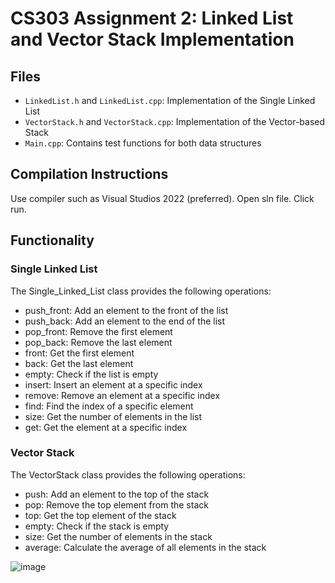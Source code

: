 # CS303 Assignment 2: Linked List and Vector Stack Implementation

## Files

- `LinkedList.h` and `LinkedList.cpp`: Implementation of the Single Linked List
- `VectorStack.h` and `VectorStack.cpp`: Implementation of the Vector-based Stack
- `Main.cpp`: Contains test functions for both data structures

## Compilation Instructions
Use compiler such as Visual Studios 2022 (preferred). Open sln file. Click run. 

## Functionality

### Single Linked List

The Single_Linked_List class provides the following operations:

- push_front: Add an element to the front of the list
- push_back: Add an element to the end of the list
- pop_front: Remove the first element
- pop_back: Remove the last element
- front: Get the first element
- back: Get the last element
- empty: Check if the list is empty
- insert: Insert an element at a specific index
- remove: Remove an element at a specific index
- find: Find the index of a specific element
- size: Get the number of elements in the list
- get: Get the element at a specific index

### Vector Stack

The VectorStack class provides the following operations:

- push: Add an element to the top of the stack
- pop: Remove the top element from the stack
- top: Get the top element of the stack
- empty: Check if the stack is empty
- size: Get the number of elements in the stack
- average: Calculate the average of all elements in the stack

![image](https://github.com/user-attachments/assets/29769b75-79dd-49ec-8d32-224060ccc339)
